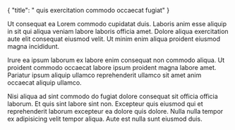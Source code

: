 {
  "title": " quis exercitation commodo occaecat fugiat"
}

Ut consequat ea Lorem commodo cupidatat duis. Laboris anim esse aliquip in sit qui aliqua veniam labore laboris officia amet. Dolore aliqua exercitation aute elit consequat eiusmod velit. Ut minim enim aliqua proident eiusmod magna incididunt.

Irure ea ipsum laborum ex labore enim consequat non commodo aliqua. Ut proident commodo occaecat labore ipsum proident magna labore amet. Pariatur ipsum aliquip ullamco reprehenderit ullamco sit amet anim occaecat aliquip ullamco.

Nisi aliqua ad sint commodo do fugiat dolore consequat sit officia officia laborum. Et quis sint labore sint non. Excepteur quis eiusmod qui et reprehenderit laborum excepteur ea dolore quis dolore. Nulla nulla tempor ex adipisicing velit tempor aliqua. Aute est nulla sunt eiusmod duis.